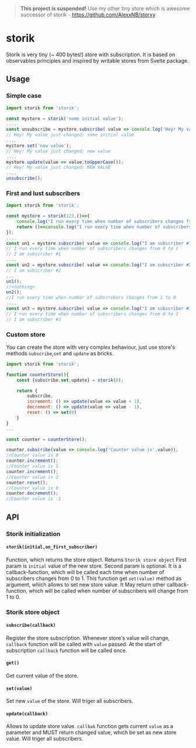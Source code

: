 >  **This project is suspended!**
>   Use my other tiny store which is awesome successor of storik - https://github.com/AlexxNB/storxy

# storik

Storik is very tiny (~ 400 bytes!) store with subscription. It is based on observables principles and inspired by writable stores from Svelte package.

## Usage


### Simple case

```javascript
import storik from 'storik';

const mystore = storik('some initial value');
....
const unsubscribe = mystore.subscribe( value => console.log('Hey! My value just changed:',value));
// Hey! My value just changed: some initial value
....
mystore.set('new value');  
// Hey! My value just changed: new value
....
mystore.update(value => value.toUpperCase());  
// Hey! My value just changed: NEW VALUE
....
unsubscribe();
```

### First and lust subscribers

```javascript
import storik from 'storik';

const mystore = storik(123,()=>{
    console.log("I run every time when number of subscribers changes from 0 to 1");
    return ()=>console.log("I run every time when number of subscribers changes from 1 to 0");
});
....
const un1 = mystore.subscribe( value => console.log("I am subscriber #1"));
// I run every time when number of subscribers changes from 0 to 1
// I am subscriber #1
....
const un2 = mystore.subscribe( value => console.log("I am subscriber #2"));
// I am subscriber #2
...
un1();
//<nothing>
un2();
//I run every time when number of subscribers changes from 1 to 0
....
const un3 = mystore.subscribe( value => console.log("I am subscriber #3"));
// I run every time when number of subscribers changes from 0 to 1
// I am subscriber #3
```

### Custom store

You can create the store with very complex behaviour, just use store's methods `subscribe`,`set` and `update` as bricks.

```javascript
import storik from 'storik';

function counterStore(){
    const {subscribe,set,update} = storik(0);

    return {
        subscribe,
        increment: () => update(value => value + 1),
        decrement: () => update(value => value - 1),
        reset: () => set(0)
    }
}
...

const counter = counterStore();

counter.subscribe(value => console.log('Counter value is',value));
//Counter value is 0
counter.increment();
//Counter value is 1
counter.increment();
//Counter value is 2
counter.reset();
//Counter value is 0
counter.decrement();
//Counter value is -1
```

## API

### Storik initialization

#### `storik(initial,on_first_subscriber)`

Function, which returns the store object. Returns `Storik store object` First param is `initial` value of the new store. Second param is optional. It is a callback-function, which will be called each time when number of subscribers changes from 0 to 1. This function get `set(value)` method as argument, which allows to set new store value. It May return other callback-function, which will be called when number of subscribers will change from 1 to 0. 

### Storik store object


#### `subscribe(callback)`

Register the store subscription. Whenever store's value will change, `callback` function will be called with `value` passed. At the start of subscription `callback` function will be called once.


#### `get()`

Get current value of the store. 


#### `set(value)`

Set new `value` of the store. Will triger all subscribers.


#### `update(callback)`

Allows to update store value. `callbak` function gets current `value` as a parameter and MUST return changed value, which be set as new store value. Will triger all subscribers.
